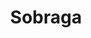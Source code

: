 ---
title: "Sobraga"
url: /libreville/sobraga-avenue-jean-pierre-ambourouet-demba/
shop: boissons
---